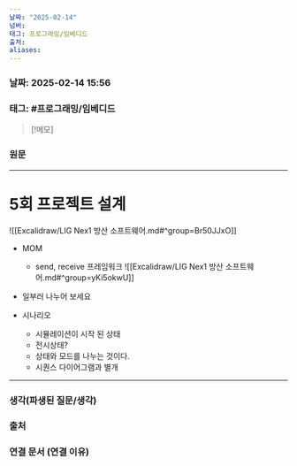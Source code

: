 ```yaml
---
날짜: "2025-02-14"
넘버: 
태그: 프로그래밍/임베디드
출처: 
aliases:
---
```

### 날짜:  2025-02-14 15:56

### 태그: #프로그래밍/임베디드

>[!메모]
>

### 원문
---
# 5회 프로젝트 설계

![[Excalidraw/LIG Nex1 방산 소프트웨어.md#^group=Br50JJxO]]

- MOM
	- send, receive 프레임워크 
![[Excalidraw/LIG Nex1 방산 소프트웨어.md#^group=yKi5okwU]]
- 일부러 나누어 보세요

- 시나리오
	- 시뮬레이션이 시작 된 상태
	- 전시상태?
	- 상태와 모드를 나누는 것이다.
	- 시퀀스 다이어그램과 별개


---
### 생각(파생된 질문/생각)

### 출처

### 연결 문서 (연결 이유)
